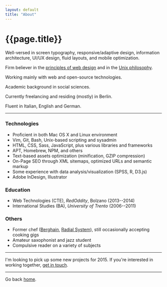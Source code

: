```yaml
---
layout: default
title: "About"
---
```


# {{page.title}}

Well-versed in screen typography, responsive/adaptive design, information architecture, UI/UX design, fluid layouts, and mobile optimization.

Firm believer in the [principles of web design]({{site.url}}/principles) and in the [Unix philosophy]({{site.url}}/unix).

Working mainly with web and open-source technologies.

Academic background in social sciences.

Currently freelancing and residing (mostly) in Berlin.

Fluent in Italian, English and German.

* * * * *

### Technologies

- Proficient in both Mac OS X and Linux environment
- Vim, Git, Bash, Unix-based scripting and sysadmin
- HTML, CSS, Sass, JavaScript, plus various libraries and frameworks
- APT, Homebrew, NPM, and others
- Text-based assets optimization (minification, GZIP compression)
- On-Page SEO through XML sitemaps, optimized URLs and semantic markup
- Some experience with data analysis/visualization (SPSS, R, D3.js)
- Adobe InDesign, Illustrator

### Education

- Web Technologies (CTE), *RedOddity*, Bolzano (2013--2014)
- International Studies (BA), *University of Trento* (2006--2011)

### Others

- Former chef ([Berghain](http://www.berghain.de/), [Radial System](http://www.radialsystem.de)), still occasionally accepting cooking gigs
- Amateur saxophonist and jazz student
- Compulsive reader on a variety of subjects

* * * * *

I'm looking to pick up some new projects for 2015. If you're interested in working together, [get in touch]({{site.url}}/contact). 

* * * * *

Go back [home]({{site.url}}).

